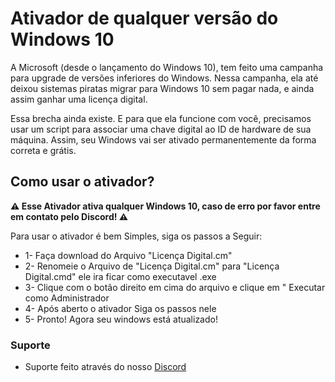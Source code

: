 # Ativador de qualquer versão do Windows 10

A Microsoft (desde o lançamento do Windows 10), tem feito uma campanha para upgrade de versões inferiores do Windows. Nessa campanha, ela até deixou sistemas piratas migrar para Windows 10 sem pagar nada, e ainda assim ganhar uma licença digital.

Essa brecha ainda existe. E para que ela funcione com você, precisamos usar um script para associar uma chave digital ao ID de hardware de sua máquina. Assim, seu Windows vai ser ativado permanentemente da forma correta e grátis.

## Como usar o ativador?

**⚠ Esse Ativador ativa qualquer Windows 10, caso de erro por favor entre em contato pelo Discord! ⚠**

Para usar o ativador é bem Simples, siga os passos a Seguir:

- 1- Faça download do Arquivo "Licença Digital.cm"
- 2- Renomeie o Arquivo de "Licença Digital.cm" para "Licença Digital.cmd" ele ira ficar como executavel .exe
- 3- Clique com o botão direito em cima do arquivo e clique em " Executar como Administrador
- 4- Após aberto o ativador Siga os passos nele
- 5- Pronto! Agora seu windows está atualizado! 

### Suporte

- Suporte feito através do nosso [Discord](https://discord.gg/WHsrHbTewY)
